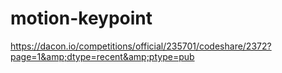 # motion-keypoint
https://dacon.io/competitions/official/235701/codeshare/2372?page=1&amp;dtype=recent&amp;ptype=pub

